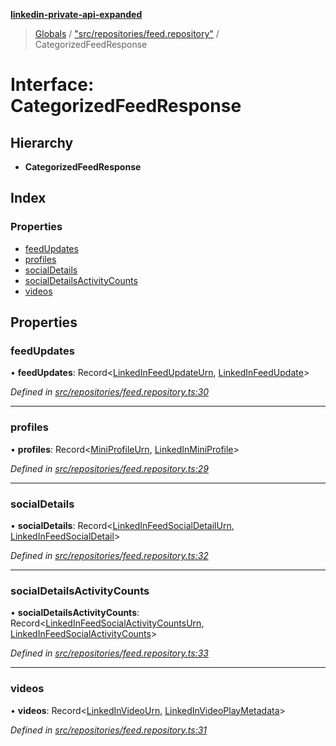**[linkedin-private-api-expanded](../README.md)**

> [Globals](../globals.md) / ["src/repositories/feed.repository"](../modules/_src_repositories_feed_repository_.md) / CategorizedFeedResponse

# Interface: CategorizedFeedResponse

## Hierarchy

* **CategorizedFeedResponse**

## Index

### Properties

* [feedUpdates](_src_repositories_feed_repository_.categorizedfeedresponse.md#feedupdates)
* [profiles](_src_repositories_feed_repository_.categorizedfeedresponse.md#profiles)
* [socialDetails](_src_repositories_feed_repository_.categorizedfeedresponse.md#socialdetails)
* [socialDetailsActivityCounts](_src_repositories_feed_repository_.categorizedfeedresponse.md#socialdetailsactivitycounts)
* [videos](_src_repositories_feed_repository_.categorizedfeedresponse.md#videos)

## Properties

### feedUpdates

•  **feedUpdates**: Record<[LinkedInFeedUpdateUrn](../modules/_src_entities_linkedin_feed_update_entity_.md#linkedinfeedupdateurn), [LinkedInFeedUpdate](_src_entities_linkedin_feed_update_entity_.linkedinfeedupdate.md)\>

*Defined in [src/repositories/feed.repository.ts:30](https://github.com/khanhtranngoccva/linkedin-private-api/blob/a93f067/src/repositories/feed.repository.ts#L30)*

___

### profiles

•  **profiles**: Record<[MiniProfileUrn](../modules/_src_entities_linkedin_mini_profile_entity_.md#miniprofileurn), [LinkedInMiniProfile](_src_entities_linkedin_mini_profile_entity_.linkedinminiprofile.md)\>

*Defined in [src/repositories/feed.repository.ts:29](https://github.com/khanhtranngoccva/linkedin-private-api/blob/a93f067/src/repositories/feed.repository.ts#L29)*

___

### socialDetails

•  **socialDetails**: Record<[LinkedInFeedSocialDetailUrn](../modules/_src_entities_linkedin_feed_social_detail_entity_.md#linkedinfeedsocialdetailurn), [LinkedInFeedSocialDetail](_src_entities_linkedin_feed_social_detail_entity_.linkedinfeedsocialdetail.md)\>

*Defined in [src/repositories/feed.repository.ts:32](https://github.com/khanhtranngoccva/linkedin-private-api/blob/a93f067/src/repositories/feed.repository.ts#L32)*

___

### socialDetailsActivityCounts

•  **socialDetailsActivityCounts**: Record<[LinkedInFeedSocialActivityCountsUrn](../modules/_src_entities_linkedin_feed_social_activity_counts_entity_.md#linkedinfeedsocialactivitycountsurn), [LinkedInFeedSocialActivityCounts](_src_entities_linkedin_feed_social_activity_counts_entity_.linkedinfeedsocialactivitycounts.md)\>

*Defined in [src/repositories/feed.repository.ts:33](https://github.com/khanhtranngoccva/linkedin-private-api/blob/a93f067/src/repositories/feed.repository.ts#L33)*

___

### videos

•  **videos**: Record<[LinkedInVideoUrn](../modules/_src_entities_linkedin_video_play_metadata_entity_.md#linkedinvideourn), [LinkedInVideoPlayMetadata](_src_entities_linkedin_video_play_metadata_entity_.linkedinvideoplaymetadata.md)\>

*Defined in [src/repositories/feed.repository.ts:31](https://github.com/khanhtranngoccva/linkedin-private-api/blob/a93f067/src/repositories/feed.repository.ts#L31)*

